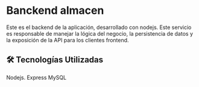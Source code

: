 # Banckend almacen
Este es el backend de la aplicación, desarrollado con nodejs. Este servicio es responsable de manejar la lógica del negocio, la persistencia de datos y la exposición de la API para los clientes frontend.

## 🛠️ Tecnologías Utilizadas
Nodejs.
Express
MySQL



